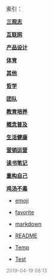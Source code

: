  索引：


**[三观志](/三观志/index.md)**

**[互联网](/互联网/index.md)**

**[产品设计](/产品设计/index.md)**

**[体育](/体育/index.md)**

**[其他](/其他/index.md)**

**[哲学](/哲学/index.md)**

**[团队](/团队/index.md)**

**[教育培养](/教育培养/index.md)**

**[概念普及](/概念普及/index.md)**

**[生活健康](/生活健康/index.md)**

**[营销运营](/营销运营/index.md)**

**[读书笔记](/读书笔记/index.md)**

**[重构自己](/重构自己/index.md)**

**[鸡汤不毒](/鸡汤不毒/index.md)**

- [emoji](/emoji.md)

- [favorite](/favorite.md)

- [markdown](/markdown.md)

- [README](/README.md)

- [Temp](/Temp.md)

- [Test](/Test.md)


<font size=2 color='grey'> 2019-04-19 08:13 </font>